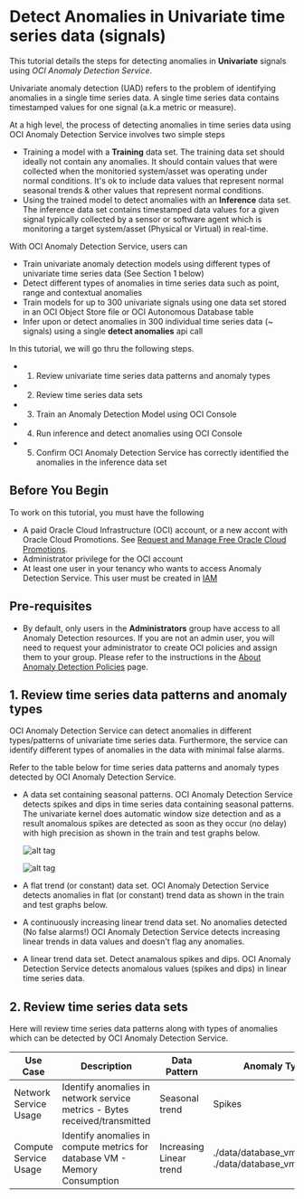 # Detect Anomalies in Univariate time series data (signals)

This tutorial details the steps for detecting anomalies in **Univariate** signals using *OCI Anomaly Detection Service*.

Univariate anomaly detection (UAD) refers to the problem of identifying anomalies in a single time series data.  A single time series data contains timestamped values for one signal (a.k.a metric or measure).

At a high level, the process of detecting anomalies in time series data using OCI Anomaly Detection Service involves two simple steps
- Training a model with a **Training** data set.
  The training data set should ideally not contain any anomalies. It should contain values that were collected when the monitoried system/asset was operating under normal conditions.  It's ok to include data values that represent normal seasonal trends & other values that represent normal conditions. 
- Using the trained model to detect anomalies with an **Inference** data set.
  The inference data set contains timestamped data values for a given signal typically collected by a sensor or software agent which is monitoring a target system/asset (Physical or Virtual) in real-time.

With OCI Anomaly Detection Service, users can
- Train univariate anomaly detection models using different types of univariate time series data (See Section 1 below)
- Detect different types of anomalies in time series data such as point, range and contextual anomalies
- Train models for up to 300 univariate signals using one data set stored in an OCI Object Store file or OCI Autonomous Database table
- Infer upon or detect anomalies in 300 individual time series data (~ signals) using a single **detect anomalies** api call

In this tutorial, we will go thru the following steps.
<!--ts-->
  * 1. Review univariate time series data patterns and anomaly types
  * 2. Review time series data sets
  * 3. Train an Anomaly Detection Model using OCI Console
  * 4. Run inference and detect anomalies using OCI Console
  * 5. Confirm OCI Anomaly Detection Service has correctly identified the anomalies in the inference data set
<!--te-->

## Before You Begin
To work on this tutorial, you must have the following
- A paid Oracle Cloud Infrastructure (OCI) account, or a new accont with Oracle Cloud Promotions.  See [Request and Manage Free Oracle Cloud Promotions](https://docs.oracle.com/en-us/iaas/Content/GSG/Tasks/signingup.htm).
- Administrator privilege for the OCI account
- At least one user in your tenancy who wants to access Anomaly Detection Service. This user must be created in [IAM](https://docs.oracle.com/en-us/iaas/Content/Identity/Tasks/managingusers.htm)

## Pre-requisites
- By default, only users in the **Administrators** group have access to all Anomaly Detection resources. If you are not an admin user, you will need to request your administrator to create OCI policies and assign them to your group.  Please refer to the instructions in the [About Anomaly Detection Policies](https://docs.oracle.com/en-us/iaas/Content/anomaly/using/policies.htm) page.

## 1. Review time series data patterns and anomaly types
   OCI Anomaly Detection Service can detect anomalies in different types/patterns of univariate time series data.  Furthermore, the service can identify different types of anomalies in the data with minimal false alarms.

   Refer to the table below for time series data patterns and anomaly types detected by OCI Anomaly Detection Service.

   - A data set containing seasonal patterns.
     OCI Anomaly Detection Service detects spikes and dips in time series data containing seasonal patterns. The univariate kernel does automatic window size detection and as a result anomalous spikes are detected as soon as they occur (no delay) with high precision as shown in the train and test graphs below.

     ![alt tag](./images/A-01.PNG)

     ![alt tag](./images/A-01.PNG)

   - A flat trend (or constant) data set.
     OCI Anomaly Detection Service detects anomalies in flat (or constant) trend data as shown in the train and test graphs below. 

   - A continuously increasing linear trend data set. No anomalies detected (No false alarms!)
     OCI Anomaly Detection Service detects increasing linear trends in data values and doesn't flag any anomalies. 

   - A linear trend data set. Detect anamalous spikes and dips.
     OCI Anomaly Detection Service detects anomalous values (spikes and dips) in linear time series data.

## 2. Review time series data sets
   Here will review time series data patterns along with types of anomalies which can be detected by OCI Anomaly Detection Service.

   Use Case | Description | Data Pattern | Anomaly Type | Data Sets
   -------- | ----------- | ------------ | ------------ | ---------
   Network Service Usage | Identify anomalies in network service metrics - Bytes received/transmitted | Seasonal trend | Spikes | ./data/network_svc_usage_train.csv ./data/network_svc_usage_test.csv
   Compute Service Usage | Identify anomalies in compute metrics for database VM - Memory Consumption | Increasing Linear trend | ./data/database_vm_train.csv ./data/database_vm_test.csv

